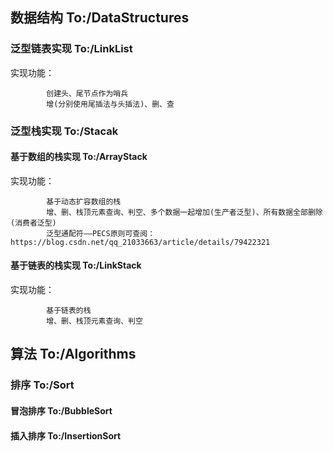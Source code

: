 ## 数据结构 To:/DataStructures
### 泛型链表实现 To:/LinkList
   实现功能：
   
            创建头、尾节点作为哨兵
            增(分别使用尾插法与头插法)、删、查
### 泛型栈实现 To:/Stacak
#### 基于数组的栈实现 To:/ArrayStack
   实现功能：
               
            基于动态扩容数组的栈
            增、删、栈顶元素查询、判空、多个数据一起增加(生产者泛型)、所有数据全部删除(消费者泛型)
            泛型通配符——PECS原则可查阅：https://blog.csdn.net/qq_21033663/article/details/79422321
 
#### 基于链表的栈实现 To:/LinkStack
   实现功能：
   
            基于链表的栈
            增、删、栈顶元素查询、判空
## 算法 To:/Algorithms
### 排序 To:/Sort
#### 冒泡排序 To:/BubbleSort
#### 插入排序 To:/InsertionSort
   
